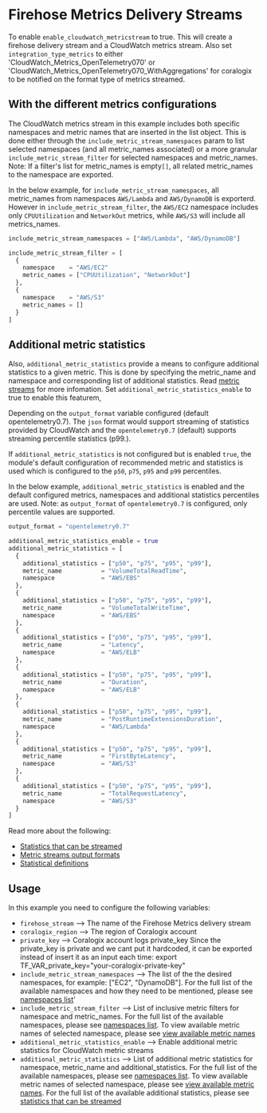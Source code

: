 # Firehose Metrics Delivery Streams

To enable `enable_cloudwatch_metricstream` to true. This will create a firehose delivery stream and a CloudWatch metrics stream. Also set `integration_type_metrics` to either 'CloudWatch_Metrics_OpenTelemetry070' or 'CloudWatch_Metrics_OpenTelemetry070_WithAggregations' for coralogix to be notified on the format type of metrics streamed.

## With the different metrics configurations

The CloudWatch metrics stream in this example includes both specific namespaces and metric names that are inserted in the list object. This is done either through the `include_metric_stream_namespaces` param to list selected namespaces (and all metric_names associated) or a more granular `include_metric_stream_filter` for selected namespaces and metric_names. Note: If a filter's list for metric_names is empty`[]`, all related metric_names to the namespace are exported.

In the below example, for `include_metric_stream_namespaces`, all metric_names from namespaces `AWS/Lambda` and `AWS/DynamoDB` is exporterd. However in `include_metric_stream_filter`, the `AWS/EC2` namespace includes only `CPUUtilization` and `NetworkOut` metrics, while `AWS/S3` will include all metrics_names.

```terraform
include_metric_stream_namespaces = ["AWS/Lambda", "AWS/DynamoDB"]

include_metric_stream_filter = [
  {
    namespace    = "AWS/EC2"
    metric_names = ["CPUUtilization", "NetworkOut"]
  }, 
  {
    namespace    = "AWS/S3"
    metric_names = []
  }
]
```

## Additional metric statistics

Also, `additional_metric_statistics` provide a means to configure additional statistics to a given metric. This is done by specifying the metric_name and namespace and corresponding list of additional statistics. Read [metric streams](https://docs.aws.amazon.com/AmazonCloudWatch/latest/monitoring/CloudWatch-Metric-Streams.html) for more infomation. Set `additional_metric_statistics_enable` to true to enable this featurem, 

Depending on the `output_format` variable configured (default opentelemetry0.7). The `json` format would support streaming of statistics provided by CloudWatch and the `opentelemetry0.7` (default) supports streaming percentile statistics (p99.). 

If `additional_metric_statistics` is not configured but is enabled `true`, the module's default configuration of recommended metric and statistics is used which is configured to the `p50`, `p75`, `p95` and `p99` percentiles.

In the below example, `additional_metric_statistics` is enabled and the default configured metrics, namespaces and additional statistics percentiles are used. Note: as `output_format` of `opentelemetry0.7` is configured, only percentile values are supported.

```terraform
output_format = "opentelemetry0.7"

additional_metric_statistics_enable = true
additional_metric_statistics = [
  {
    additional_statistics = ["p50", "p75", "p95", "p99"],
    metric_name           = "VolumeTotalReadTime",
    namespace             = "AWS/EBS"
  },
  {
    additional_statistics = ["p50", "p75", "p95", "p99"],
    metric_name           = "VolumeTotalWriteTime",
    namespace             = "AWS/EBS"
  },
  {
    additional_statistics = ["p50", "p75", "p95", "p99"],
    metric_name           = "Latency",
    namespace             = "AWS/ELB"
  },
  {
    additional_statistics = ["p50", "p75", "p95", "p99"],
    metric_name           = "Duration",
    namespace             = "AWS/ELB"
  },
  {
    additional_statistics = ["p50", "p75", "p95", "p99"],
    metric_name           = "PostRuntimeExtensionsDuration",
    namespace             = "AWS/Lambda"
  },
  {
    additional_statistics = ["p50", "p75", "p95", "p99"],
    metric_name           = "FirstByteLatency",
    namespace             = "AWS/S3"
  },
  {
    additional_statistics = ["p50", "p75", "p95", "p99"],
    metric_name           = "TotalRequestLatency",
    namespace             = "AWS/S3"
  }
]
```

Read more about the following:

- [Statistics that can be streamed](https://docs.aws.amazon.com/AmazonCloudWatch/latest/monitoring/CloudWatch-metric-streams-statistics.html)
- [Metric streams output formats](https://docs.aws.amazon.com/AmazonCloudWatch/latest/monitoring/CloudWatch-metric-streams-formats.html) 
- [Statistical definitions](https://docs.aws.amazon.com/AmazonCloudWatch/latest/monitoring/Statistics-definitions.html)

## Usage

In this example you need to configure the following variables:
* `firehose_stream` --> The name of the Firehose Metrics delivery stream
* `coralogix_region` --> The region of Coralogix account
* `private_key` --> Coralogix account logs private_key
Since the private_key is private and we cant put it hardcoded, it can be exported instead of insert it as an input each time:
export TF_VAR_private_key="your-coralogix-private-key"
* `include_metric_stream_namespaces` --> The list of the the desired namespaces, for example: ["EC2", "DynamoDB"]. For the full list of the available namespaces and how they need to be mentioned, please see [namespaces list](https://docs.aws.amazon.com/AmazonCloudWatch/latest/monitoring/aws-services-cloudwatch-metrics.html)'
* `include_metric_stream_filter` --> List of inclusive metric filters for namespace and metric_names. For the full list of the available namespaces, please see [namespaces list](https://docs.aws.amazon.com/AmazonCloudWatch/latest/monitoring/aws-services-cloudwatch-metrics.html). To view available metric names of selected namespace, please see [view available metric names](https://docs.aws.amazon.com/AmazonCloudWatch/latest/monitoring/viewing_metrics_with_cloudwatch.html)
* `additional_metric_statistics_enable` --> Enable additional metric statistics for CloudWatch metric streams
* `additional_metric_statistics` --> List of additional metric statistics for namespace, metric_name and additional_statistics. For the full list of the available namespaces, please see [namespaces list](https://docs.aws.amazon.com/AmazonCloudWatch/latest/monitoring/aws-services-cloudwatch-metrics.html). To view available metric names of selected namespace, please see [view available metric names](https://docs.aws.amazon.com/AmazonCloudWatch/latest/monitoring/viewing_metrics_with_cloudwatch.html). For the full list of the available additional statistics, please see [statistics that can be streamed](https://docs.aws.amazon.com/AmazonCloudWatch/latest/monitoring/CloudWatch-metric-streams-statistics.html)